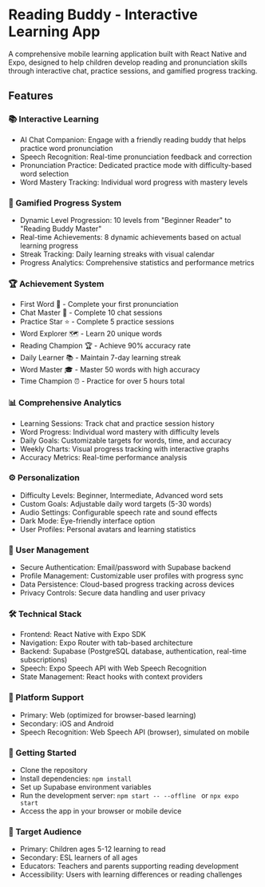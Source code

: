 # Reading Buddy - Interactive Learning App

A comprehensive mobile learning application built with React Native and Expo, designed to help children develop reading and pronunciation skills through interactive chat, practice sessions, and gamified progress tracking.

## Features

### 📚 Interactive Learning

- AI Chat Companion: Engage with a friendly reading buddy that helps practice word pronunciation
- Speech Recognition: Real-time pronunciation feedback and correction
- Pronunciation Practice: Dedicated practice mode with difficulty-based word selection
- Word Mastery Tracking: Individual word progress with mastery levels

### 🎯 Gamified Progress System

- Dynamic Level Progression: 10 levels from "Beginner Reader" to "Reading Buddy Master"
- Real-time Achievements: 8 dynamic achievements based on actual learning progress
- Streak Tracking: Daily learning streaks with visual calendar
- Progress Analytics: Comprehensive statistics and performance metrics

### 🏆 Achievement System

- First Word 🌟 - Complete your first pronunciation
- Chat Master 💬 - Complete 10 chat sessions
- Practice Star ⭐ - Complete 5 practice sessions
- Word Explorer 🗺️ - Learn 20 unique words
- Reading Champion 🏆 - Achieve 90% accuracy rate
- Daily Learner 📚 - Maintain 7-day learning streak
- Word Master 🎓 - Master 50 words with high accuracy
- Time Champion ⏰ - Practice for over 5 hours total

### 📊 Comprehensive Analytics

- Learning Sessions: Track chat and practice session history
- Word Progress: Individual word mastery with difficulty levels
- Daily Goals: Customizable targets for words, time, and accuracy
- Weekly Charts: Visual progress tracking with interactive graphs
- Accuracy Metrics: Real-time performance analysis

### ⚙️ Personalization

- Difficulty Levels: Beginner, Intermediate, Advanced word sets
- Custom Goals: Adjustable daily word targets (5-30 words)
- Audio Settings: Configurable speech rate and sound effects
- Dark Mode: Eye-friendly interface option
- User Profiles: Personal avatars and learning statistics

### 🔐 User Management

- Secure Authentication: Email/password with Supabase backend
- Profile Management: Customizable user profiles with progress sync
- Data Persistence: Cloud-based progress tracking across devices
- Privacy Controls: Secure data handling and user privacy

### 🛠 Technical Stack

- Frontend: React Native with Expo SDK
- Navigation: Expo Router with tab-based architecture
- Backend: Supabase (PostgreSQL database, authentication, real-time subscriptions)
- Speech: Expo Speech API with Web Speech Recognition
- State Management: React hooks with context providers

### 📱 Platform Support

- Primary: Web (optimized for browser-based learning)
- Secondary: iOS and Android
- Speech Recognition: Web Speech API (browser), simulated on mobile

### 🚀 Getting Started

- Clone the repository
- Install dependencies: `npm install`
- Set up Supabase environment variables
- Run the development server: `npm start -- --offline ` or `npx expo start`
- Access the app in your browser or mobile device

### 🎯 Target Audience

- Primary: Children ages 5-12 learning to read
- Secondary: ESL learners of all ages
- Educators: Teachers and parents supporting reading development
- Accessibility: Users with learning differences or reading challenges

  
